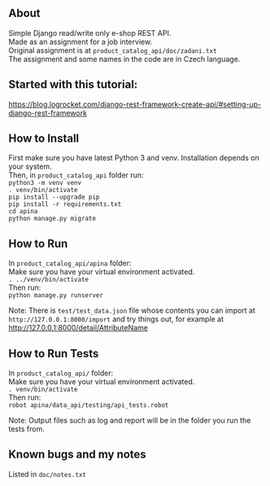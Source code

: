 ## About
Simple Django read/write only e-shop REST API.\
Made as an assignment for a job interview.\
Original assignment is at `product_catalog_api/doc/zadani.txt`\
The assignment and some names in the code are in Czech language.

## Started with this tutorial:
https://blog.logrocket.com/django-rest-framework-create-api/#setting-up-django-rest-framework

## How to Install
First make sure you have latest Python 3 and venv.
Installation depends on your system.\
Then, in `product_catalog_api` folder run:\
`python3 -m venv venv`\
`. venv/bin/activate`\
`pip install --upgrade pip`\
`pip install -r requirements.txt`\
`cd apina`\
`python manage.py migrate`

## How to Run
In `product_catalog_api/apina` folder:\
Make sure you have your virtual environment activated.\
`. ../venv/bin/activate`\
Then run:\
`python manage.py runserver`

Note: There is `test/test_data.json` file whose contents you can import at `http://127.0.0.1:8000/import` and try things out, for example at http://127.0.0.1:8000/detail/AttributeName

## How to Run Tests
In `product_catalog_api/` folder:\
Make sure you have your virtual environment activated.\
`. venv/bin/activate`\
Then run:\
`robot apina/data_api/testing/api_tests.robot`

Note: Output files such as log and report will be in the folder you run the tests from.

## Known bugs and my notes
Listed in `doc/notes.txt`
